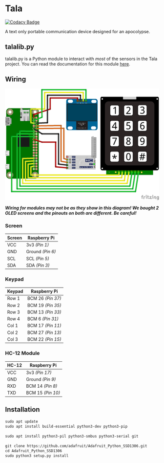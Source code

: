 # Tala

[![Codacy Badge](https://api.codacy.com/project/badge/Grade/8d164705b0754d2aa521074af36ce943)](https://www.codacy.com/app/malvern-code-club/tala?utm_source=github.com&utm_medium=referral&utm_content=malvern-code-club/tala&utm_campaign=badger)

A text only portable communication device designed for an apocolypse.

## talalib.py

talalib.py is a Python module to interact with *most* of the sensors in the Tala
project. You can read the documentation for this module [here](talalib.md).

## Wiring

![](tala_bb.png)

***Wiring for modules may not be as they show in this diagram! We bought 2 OLED
screens and the pinouts on both are different. Be careful!***

### Screen

| Screen | Raspberry Pi     |
| ------ | ---------------- |
| VCC    | 3v3 *(Pin 1)*    |
| GND    | Ground *(Pin 6)* |
| SCL    | SCL *(Pin 5)*    |
| SDA    | SDA *(Pin 3)*    |

### Keypad

| Keypad | Raspberry Pi      |
| ------ | ----------------- |
| Row 1  | BCM 26 *(Pin 37)* |
| Row 2  | BCM 19 *(Pin 35)* |
| Row 3  | BCM 13 *(Pin 33)* |
| Row 4  | BCM 6 *(Pin 31)*  |
| Col 1  | BCM 17 *(Pin 11)* |
| Col 2  | BCM 27 *(Pin 13)* |
| Col 3  | BCM 22 *(Pin 15)* |

### HC-12 Module

| HC-12 | Raspberry Pi      |
| ----- | ----------------- |
| VCC   | 3v3 *(Pin 17)*    |
| GND   | Ground *(Pin 9)*  |
| RXD   | BCM 14 *(Pin 8)*  |
| TXD   | BCM 15 *(Pin 10)* |

## Installation

```
sudo apt update
sudo apt install build-essential python3-dev python3-pip

sudo apt install python3-pil python3-smbus python3-serial git

git clone https://github.com/adafruit/Adafruit_Python_SSD1306.git
cd Adafruit_Python_SSD1306
sudo python3 setup.py install
```
